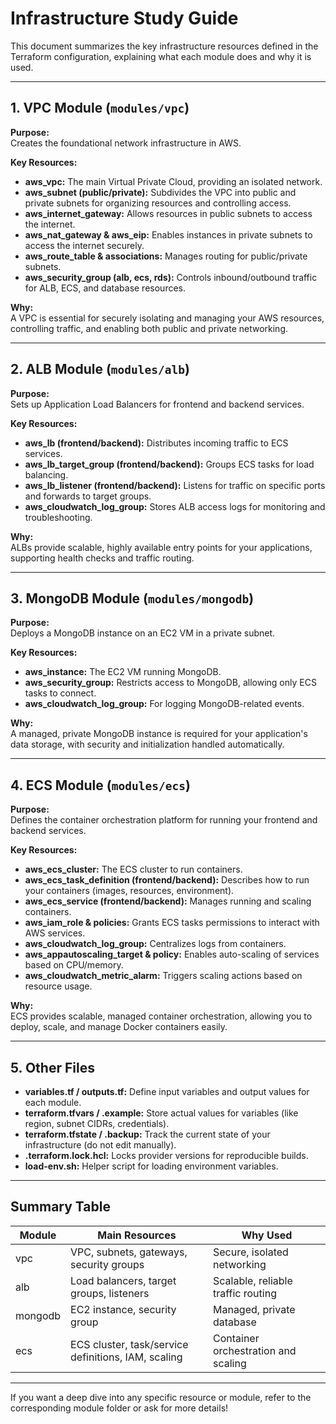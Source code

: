 # Infrastructure Study Guide

This document summarizes the key infrastructure resources defined in the Terraform configuration, explaining what each module does and why it is used.

---

## 1. VPC Module (`modules/vpc`)
**Purpose:**  
Creates the foundational network infrastructure in AWS.

**Key Resources:**
- **aws_vpc:** The main Virtual Private Cloud, providing an isolated network.
- **aws_subnet (public/private):** Subdivides the VPC into public and private subnets for organizing resources and controlling access.
- **aws_internet_gateway:** Allows resources in public subnets to access the internet.
- **aws_nat_gateway & aws_eip:** Enables instances in private subnets to access the internet securely.
- **aws_route_table & associations:** Manages routing for public/private subnets.
- **aws_security_group (alb, ecs, rds):** Controls inbound/outbound traffic for ALB, ECS, and database resources.

**Why:**  
A VPC is essential for securely isolating and managing your AWS resources, controlling traffic, and enabling both public and private networking.

---

## 2. ALB Module (`modules/alb`)
**Purpose:**  
Sets up Application Load Balancers for frontend and backend services.

**Key Resources:**
- **aws_lb (frontend/backend):** Distributes incoming traffic to ECS services.
- **aws_lb_target_group (frontend/backend):** Groups ECS tasks for load balancing.
- **aws_lb_listener (frontend/backend):** Listens for traffic on specific ports and forwards to target groups.
- **aws_cloudwatch_log_group:** Stores ALB access logs for monitoring and troubleshooting.

**Why:**  
ALBs provide scalable, highly available entry points for your applications, supporting health checks and traffic routing.

---

## 3. MongoDB Module (`modules/mongodb`)
**Purpose:**  
Deploys a MongoDB instance on an EC2 VM in a private subnet.

**Key Resources:**
- **aws_instance:** The EC2 VM running MongoDB.
- **aws_security_group:** Restricts access to MongoDB, allowing only ECS tasks to connect.
- **aws_cloudwatch_log_group:** For logging MongoDB-related events.

**Why:**  
A managed, private MongoDB instance is required for your application's data storage, with security and initialization handled automatically.

---

## 4. ECS Module (`modules/ecs`)
**Purpose:**  
Defines the container orchestration platform for running your frontend and backend services.

**Key Resources:**
- **aws_ecs_cluster:** The ECS cluster to run containers.
- **aws_ecs_task_definition (frontend/backend):** Describes how to run your containers (images, resources, environment).
- **aws_ecs_service (frontend/backend):** Manages running and scaling containers.
- **aws_iam_role & policies:** Grants ECS tasks permissions to interact with AWS services.
- **aws_cloudwatch_log_group:** Centralizes logs from containers.
- **aws_appautoscaling_target & policy:** Enables auto-scaling of services based on CPU/memory.
- **aws_cloudwatch_metric_alarm:** Triggers scaling actions based on resource usage.

**Why:**  
ECS provides scalable, managed container orchestration, allowing you to deploy, scale, and manage Docker containers easily.

---

## 5. Other Files
- **variables.tf / outputs.tf:** Define input variables and output values for each module.
- **terraform.tfvars / .example:** Store actual values for variables (like region, subnet CIDRs, credentials).
- **terraform.tfstate / .backup:** Track the current state of your infrastructure (do not edit manually).
- **.terraform.lock.hcl:** Locks provider versions for reproducible builds.
- **load-env.sh:** Helper script for loading environment variables.

---

## Summary Table

| Module   | Main Resources | Why Used |
|----------|----------------|----------|
| vpc      | VPC, subnets, gateways, security groups | Secure, isolated networking |
| alb      | Load balancers, target groups, listeners | Scalable, reliable traffic routing |
| mongodb  | EC2 instance, security group | Managed, private database |
| ecs      | ECS cluster, task/service definitions, IAM, scaling | Container orchestration and scaling |

---

If you want a deep dive into any specific resource or module, refer to the corresponding module folder or ask for more details! 